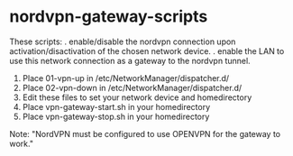 # nordvpn-gateway-scripts

These scripts:
	. enable/disable the nordvpn connection upon activation/disactivation of the chosen network device.
	. enable the LAN to use this network connection as a gateway to the nordvpn tunnel.

1. Place 01-vpn-up in /etc/NetworkManager/dispatcher.d/
2. Place 02-vpn-down in /etc/NetworkManager/dispatcher.d/
3. Edit these files to set your network device and homedirectory
4. Place vpn-gateway-start.sh in your homedirectory
5. Place vpn-gateway-stop.sh in your homedirectory

Note: "NordVPN must be configured to use OPENVPN for the gateway to work."
